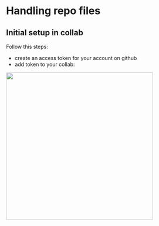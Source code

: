 # Handling repo files
## Initial setup in collab
Follow this steps:
- create an access token for your account on github
- add token to your collab:
<p>
  <img src="https://github.com/jadrzy/PythonForMachineLearning/blob/main/images/Token.png" 
       width=400
       margin-left=20px/>
</p>

